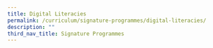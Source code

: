 ```yaml
---
title: Digital Literacies
permalink: /curriculum/signature-programmes/digital-literacies/
description: ""
third_nav_title: Signature Programmes
---
```

